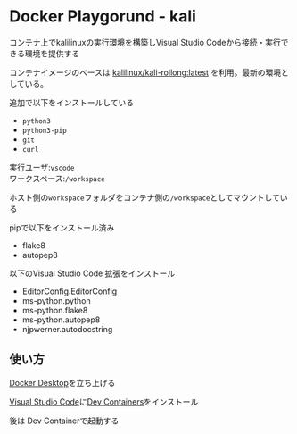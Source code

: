 # Docker Playgorund - kali

コンテナ上でkalilinuxの実行環境を構築しVisual Studio Codeから接続・実行できる環境を提供する

コンテナイメージのベースは
[kalilinux/kali-rollong:latest](https://hub.docker.com/_/python)
を利用。最新の環境としている。

追加で以下をインストールしている

* `python3`
* `python3-pip`
* `git`
* `curl`

実行ユーザ:`vscode`  
ワークスペース:`/workspace`  

ホスト側の`workspace`フォルダをコンテナ側の`/workspace`としてマウントしている

pipで以下をインストール済み

* flake8
* autopep8

以下のVisual Studio Code 拡張をインストール

* EditorConfig.EditorConfig
* ms-python.python
* ms-python.flake8
* ms-python.autopep8
* njpwerner.autodocstring

## 使い方

[Docker Desktop](https://www.docker.com/products/docker-desktop/)を立ち上げる

[Visual Studio Code](https://azure.microsoft.com/ja-jp/products/visual-studio-code/)に[Dev Containers](https://marketplace.visualstudio.com/items?itemName=ms-vscode-remote.remote-containers)をインストール

後は Dev Containerで起動する
